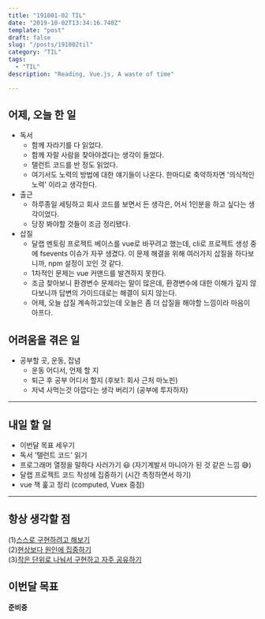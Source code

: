 ```yaml
---
title: "191001-02 TIL"
date: "2019-10-02T13:34:16.740Z"
template: "post"
draft: false
slug: "/posts/191002til"
category: "TIL"
tags:
  - "TIL"
description: "Reading, Vue.js, A waste of time"

---
```


## 어제, 오늘 한 일

- 독서
  - 함께 자라기를 다 읽었다.
  - 함께 자랄 사람을 찾아야겠다는 생각이 들었다.
  - 탤런트 코드를 반 정도 읽었다.
  - 여기서도 노력의 방법에 대한 얘기들이 나온다. 한마디로 축약하자면 '의식적인 노력' 이라고 생각한다.
- 출근
  - 하루종일 세팅하고 회사 코드를 보면서 든 생각은, 어서 1인분을 하고 싶다는 생각이었다.
  - 당장 봐야할 것들이 조금 정리됐다.
- 삽질
  - 달랩 멘토링 프로젝트 베이스를 vue로 바꾸려고 했는데, cli로 프로젝트 생성 중에 fsevents 이슈가 자꾸 생겼다. 이 문제 해결을 위해 여러가지 삽질을 하다보니까, npm 설정이 꼬인 것 같다.
  - 1차적인 문제는 vue 커맨드를 발견하지 못한다.
  - 조금 찾아보니 환경변수 문제라는 말이 많은데, 환경변수에 대한 이해가 깊지 않다보니까 답변의 가이드대로는 해결이 되지 않는다.
  - 어제, 오늘 삽질 계속하고있는데 오늘은 좀 더 삽질을 해야할 느낌이라 마음이 아프다.

## 어려움을 겪은 일

- 공부할 곳, 운동, 잡념
  - 운동 어디서, 언제 할 지
  - 퇴근 후 공부 어디서 할지 (후보1: 회사 근처 마노핀)
  - 저녁 사먹는것 아깝다는 생각 버리기 (공부에 투자하자)

---

## 내일 할 일

- 이번달 목표 세우기
- 독서 '탤런트 코드' 읽기
- 프로그래머 열정을 말하다 사러가기 😃 (자기계발서 마니아가 된 것 같은 느낌 😅)
- 달랩 프로젝트 코드 작성에 집중하기 (시간 측정하면서 하기)
- vue 책 훑고 정리 (computed, Vuex 중점)

------



## 항상 생각할 점

(1)<u>스스로 구현하려고 해보기</u> <br>(2)<u>현상보다 원인에 집중하기</u> <br>(3)<u>작은 단위로 나눠서 구현하고 자주 공유하기</u>



## 이번달 목표

**준비중**

